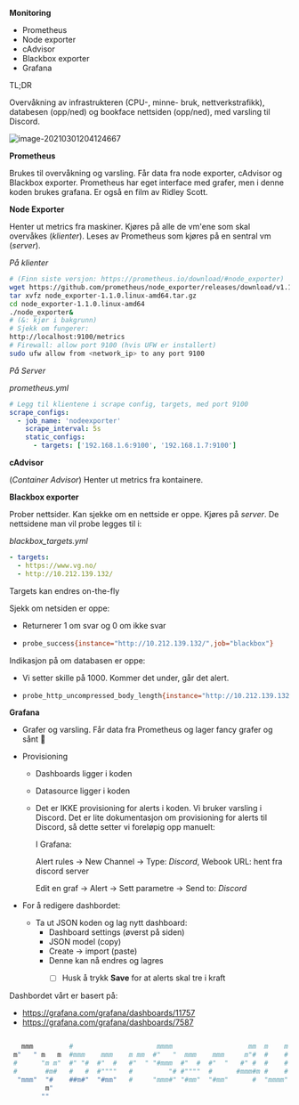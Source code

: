 **Monitoring**

- Prometheus
- Node exporter
- cAdvisor
- Blackbox exporter
- Grafana



TL;DR

Overvåkning av infrastrukteren (CPU-, minne- bruk, nettverkstrafikk), databesen (opp/ned) og bookface nettsiden (opp/ned), med varsling til Discord. 

![image-20210301204124667](C:\Users\korg\AppData\Roaming\Typora\typora-user-images\image-20210301204124667.png)

**Prometheus** 

Brukes til overvåkning og varsling. Får data fra node exporter, cAdvisor og Blackbox exporter. Prometheus har eget interface med grafer, men i denne koden brukes grafana. Er også en film av Ridley Scott.



**Node Exporter**

Henter ut metrics fra maskiner. Kjøres på alle de vm'ene som skal overvåkes (*klienter*). Leses av Prometheus som kjøres på en sentral vm (*server*). 

*På klienter*

```bash
# (Finn siste versjon: https://prometheus.io/download/#node_exporter)
wget https://github.com/prometheus/node_exporter/releases/download/v1.1.0/node_exporter-1.1.0.linux-amd64.tar.gz
tar xvfz node_exporter-1.1.0.linux-amd64.tar.gz
cd node_exporter-1.1.0.linux-amd64
./node_exporter&
# (&: kjør i bakgrunn)
# Sjekk om fungerer:
http://localhost:9100/metrics
# Firewall: allow port 9100 (hvis UFW er installert)
sudo ufw allow from <network_ip> to any port 9100
```

*På Server*

*prometheus.yml*

```yaml
# Legg til klientene i scrape config, targets, med port 9100
scrape_configs:
  - job_name: 'nodeexporter'
    scrape_interval: 5s
    static_configs:
      - targets: ['192.168.1.6:9100', '192.168.1.7:9100'] 
```



**cAdvisor**

(*Container Advisor*) Henter ut metrics fra kontainere. 



**Blackbox exporter**

Prober nettsider. Kan sjekke om en nettside er oppe. Kjøres på *server*. De nettsidene man vil probe legges til i:

*blackbox_targets.yml*

```yaml
- targets:
  - https://www.vg.no/
  - http://10.212.139.132/
```

Targets kan endres on-the-fly

Sjekk om netsiden er oppe:

- Returnerer 1 om svar og 0 om ikke svar

- ```bash
  probe_success{instance="http://10.212.139.132/",job="blackbox"}
  ```

Indikasjon på om databasen er oppe:

- Vi setter skille på 1000. Kommer det under, går det alert.

- ```bash
  probe_http_uncompressed_body_length{instance="http://10.212.139.132/",job="blackbox"}
  ```



**Grafana**

- Grafer og varsling. Får data fra Prometheus og lager fancy grafer og sånt :drooling_face:

- Provisioning

  - Dashboards ligger i koden

  - Datasource ligger i koden

  - Det er IKKE provisioning for alerts i koden. Vi bruker varsling i Discord. Det er lite dokumentasjon om provisioning for alerts til Discord, så dette setter vi foreløpig opp manuelt:

    I Grafana: 

    Alert rules -> New Channel -> Type: *Discord*, Webook URL: hent fra discord server

    Edit en graf -> Alert ->  Sett parametre -> Send to: *Discord* 

- For å redigere dashbordet:

  - Ta ut JSON koden og lag nytt dashboard:
    - Dashboard settings (øverst på siden)
    - JSON model (copy)
    - Create -> import (paste)
    - Denne kan nå endres og lagres
      - [ ]  Husk å trykk **Save** for at alerts skal tre i kraft



Dashbordet vårt er basert på:

- https://grafana.com/grafana/dashboards/11757 
- https://grafana.com/grafana/dashboards/7587       







```bash

   mmm         #                     mmmm                   mm  m    m
 m"   " m   m  #mmm    mmm    m mm  #"   "  mmm    mmm     m"#  #    #
 #      "m m"  #" "#  #"  #   #"  " "#mmm  #"  #  #"  "   #" #  #    #
 #       #m#   #   #  #""""   #         "# #""""  #      #mmm#m #    #
  "mmm"  "#    ##m#"  "#mm"   #     "mmm#" "#mm"  "#mm"      #  "mmmm"
         m"
        ""
```


